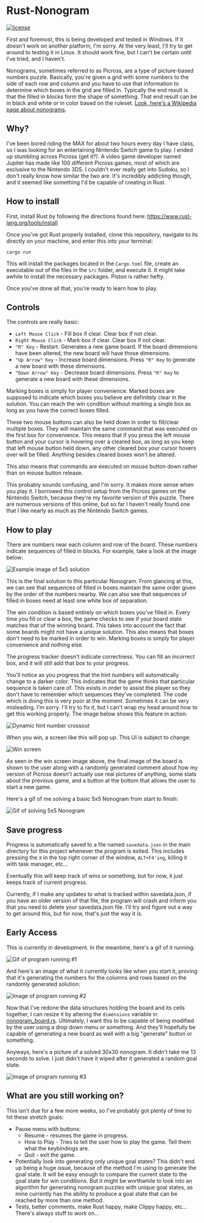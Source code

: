 # Rust-Nonogram
[![license](http://img.shields.io/badge/license-MIT-blue.svg)](https://github.com/Sundwalltanner/Rust-Nonogram/blob/master/LICENSE)

First and foremost, this is being developed and tested in Windows. If it doesn't work on another platform, I'm sorry. At the very least, I'll try to get around to testing it in Linux. It should work fine, but I can't be certain until I've tried, and I haven't.

Nonograms, sometimes referred to as Picross, are a type of picture-based numbers puzzle. Basically, you're given a grid with some numbers to the side of each row and column and you have to use that information to determine which boxes in the grid are filled in. Typically the end result is that the filled in blocks form the shape of something. That end result can be in black and white or in color based on the ruleset. [Look, here's a Wikipedia page about nonograms](https://en.wikipedia.org/wiki/Nonogram).

## Why?
I've been bored riding the MAX for about two hours every day I have class, so I was looking for an entertaining Nintendo Switch game to play. I ended up stumbling across Picross (get it?). A video game developer named Jupiter has made like 100 different Picross games, most of which are exclusive to the Nintendo 3DS. I couldn't ever really get into Sudoku, so I don't really know how similar the two are. It's incredibly addicting though, and it seemed like something I'd be capable of creating in Rust.

## How to install
First, install Rust by following the directions found here:
https://www.rust-lang.org/tools/install

Once you've got Rust properly installed, clone this repository, navigate to its directly on your machine, and enter this into your terminal:

```
cargo run
```

This will install the packages located in the ```Cargo.toml``` file, create an executable out of the files in the ```src``` folder, and execute it. It might take awhile to install the necessary packages. Piston is rather hefty.

Once you've done all that, you're ready to learn how to play.

## Controls
The controls are really basic:
* ```Left Mouse Click``` - Fill box if clear. Clear box if not clear.
* ```Right Mouse Click``` - Mark box if clear. Clear box if not clear.
* ```"R" Key``` - Restart. Generates a new game board. If the board dimensions have been altered, the new board will have those dimensions.
* ```"Up Arrow" Key``` - Increase board dimensions. Press ```"R" Key``` to generate a new board with these dimensions.
* ```"Down Arrow" Key``` - Decrease board dimensions. Press ```"R" Key``` to generate a new board with these dimensions.

Marking boxes is simply for player convenience. Marked boxes are supposed to indicate which boxes you believe are definitely clear in the solution. You can reach the win condition without marking a single box as long as you have the correct boxes filled.

These two mouse buttons can also be held down in order to fill/clear multiple boxes. They will maintain the same command that was executed on the first box for convenience. This means that if you press the left mouse button and your cursor is hovering over a cleared box, as long as you keep that left mouse button held down, any other cleared box your cursor hovers over will be filled. Anything besides cleared boxes won't be altered.

This also means that commands are executed on mouse button down rather than on mouse button release.

This probably sounds confusing, and I'm sorry. It makes more sense when you play it. I borrowed this control setup from the Picross games on the Nintendo Switch, because they're my favorite version of this puzzle. There are numerous versions of this online, but so far I haven't really found one that I like nearly as much as the Nintendo Switch games.

## How to play
There are numbers near each column and row of the board. These numbers indicate sequences of filled in blocks. For example, take a look at the image below:

![Example image of 5x5 solution](https://i.imgur.com/cWicS82.png)

This is the final solution to this particular Nonogram. From glancing at this, we can see that sequences of filled in boxes maintain the same order given by the order of the numbers nearby. We can also see that sequences of filled in boxes need at least one white box of separation.

The win condition is based entirely on which boxes you've filled in. Every time you fill or clear a box, the game checks to see if your board state matches that of the winning board. This takes into account the fact that some boards might not have a unique solution. This also means that boxes don't need to be marked in order to win. Marking boxes is simply for player convenience and nothing else.

The progress tracker doesn't indicate correctness. You can fill an incorrect box, and it will still add that box to your progress.

You'll notice as you progress that the hint numbers will automatically change to a darker color. This indicates that the game thinks that particular sequence is taken care of. This exists in order to assist the player so they don't have to remember which sequences they've completed. The code which is doing this is very poor at the moment. Sometimes it can be very misleading. I'm sorry. I'll try to fix it, but I can't wrap my head around how to get this working properly. The image below shows this feature in action:

![Dynamic hint number crossout](https://i.imgur.com/UtBIlRv.png)

When you win, a screen like this will pop up. This UI is subject to change:

![Win screen](https://i.imgur.com/1VoIUzt.png)

As seen in the win screen image above, the final image of the board is shown to the user along with a randomly generated comment about how my version of Picross doesn't actually use real pictures of anything, some stats about the previous game, and a button at the bottom that allows the user to start a new game.

Here's a gif of me solving a basic 5x5 Nonogram from start to finish:

![Gif of solving 5x5 Nonogram](http://i.imgur.com/WaEqNRR.gif)

## Save progress
Progress is automatically saved to a file named ```savedata.json``` in the main directory for this project whenever the program is exited. This includes pressing the ```X``` in the top right corner of the window, ```ALT+F4'ing```, killing it with task manager, etc...

Eventually this will keep track of wins or something, but for now, it just keeps track of current progress.

Currently, if I make any updates to what is tracked within savedata.json, if you have an older version of that file, the program will crash and inform you that you need to delete your savedata.json file. I'll try and figure out a way to get around this, but for now, that's just the way it is.

## Early Access
This is currently in development. In the meantime, here's a gif of it running:

![Gif of program running #1](https://i.imgur.com/WxbXy5q.gif)

And here's an image of what it currently looks like when you start it, proving that it's generating the numbers for the columns and rows based on the randomly generated solution:

![Image of program running #2](https://i.imgur.com/DjNZi3A.png)

Now that I've redone the data structures holding the board and its cells together, I can resize it by altering the ```dimensions``` variable in [nonogram_board.rs](https://github.com/Sundwalltanner/Rust-Nonogram/blob/master/src/nonogram_board.rs). Ultimately, I want this to be capable of being modified by the user using a drop down menu or something. And they'll hopefully be capable of generating a new board as well with a big "generate" button or something.

Anyways, here's a picture of a solved 30x30 nonogram. It didn't take me 13 seconds to solve. I just didn't have it wiped after it generated a random goal state.

![Image of program running #3](https://i.imgur.com/iIO3wDv.png)

## What are you still working on?
This isn't due for a few more weeks, so I've probably got plenty of time to hit these stretch goals:

* Pause menu with buttons:
    * Resume - resumes the game in progress.
    * How to Play - Tries to tell the user how to play the game. Tell them what the keybindings are.
    * Quit - exit the game.
* Potentially look into generating only unique goal states? This didn't end up being a huge issue, because of the method I'm using to generate the goal state. It will be easy enough to compare the current state to the goal state for win conditions. But it might be worthwhile to look into an algorithm for generating nonogram puzzles with unique goal states, as mine currently has the ability to produce a goal state that can be reached by more than one method.
* Tests, better comments, make Rust happy, make Clippy happy, etc... There's always stuff to work on...